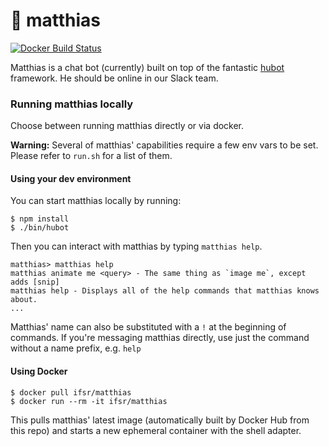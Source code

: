 # 🤖 matthias

[![Docker Build Status](https://img.shields.io/docker/build/ifsr/matthias.svg?style=flat-square)](https://hub.docker.com/r/ifsr/matthias/)

Matthias is a chat bot (currently) built on top of the fantastic [hubot](https://hubot.github.com) framework. He should be online in our Slack team.

### Running matthias locally

Choose between running matthias directly or via docker.

**Warning:** Several of matthias' capabilities require a few env vars to be set. Please refer to `run.sh` for a list of them.

#### Using your dev environment

You can start matthias locally by running:

```shell
$ npm install
$ ./bin/hubot
```
Then you can interact with matthias by typing `matthias help`.

    matthias> matthias help
    matthias animate me <query> - The same thing as `image me`, except adds [snip]
    matthias help - Displays all of the help commands that matthias knows about.
    ...

Matthias' name can also be substituted with a `!` at the beginning of commands. If you're messaging matthias directly, use just the command without a name prefix, e.g. `help`

#### Using Docker

```shell
$ docker pull ifsr/matthias
$ docker run --rm -it ifsr/matthias
```

This pulls matthias' latest image (automatically built by Docker Hub from this repo) and starts a new ephemeral container with the shell adapter. 
